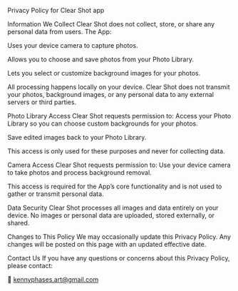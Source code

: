 Privacy Policy for Clear Shot app

Information We Collect Clear Shot does not collect, store, or share any personal data from users.
The App:

Uses your device camera to capture photos.

Allows you to choose and save photos from your Photo Library.

Lets you select or customize background images for your photos.

All processing happens locally on your device. Clear Shot does not transmit your photos, background images, or any personal data to any external servers or third parties.

Photo Library Access Clear Shot requests permission to:
Access your Photo Library so you can choose custom backgrounds for your photos.

Save edited images back to your Photo Library.

This access is only used for these purposes and never for collecting data.

Camera Access Clear Shot requests permission to:
Use your device camera to take photos and process background removal.

This access is required for the App’s core functionality and is not used to gather or transmit personal data.

Data Security Clear Shot processes all images and data entirely on your device. No images or personal data are uploaded, stored externally, or shared.

Changes to This Policy We may occasionally update this Privacy Policy. Any changes will be posted on this page with an updated effective date.

Contact Us If you have any questions or concerns about this Privacy Policy, please contact:

📧 kennyphases.art@gmail.com
